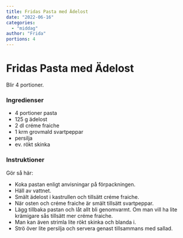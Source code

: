 ```yaml
---
title: Fridas Pasta med Ädelost
date: "2022-06-16"
categories:
  - "middag"
author: "Frida"
portions: 4
---
```


# Fridas Pasta med Ädelost

Blir 4 portioner.

### Ingredienser

- 4 portioner pasta
- 125 g ädelost
- 2 dl créme fraiche
- 1 krm grovmald svartpeppar
- persilja
- ev. rökt skinka

### Instruktioner

Gör så här:

- Koka pastan enligt anvisningar på förpackningen.
- Häll av vattnet.
- Smält ädelost i kastrullen och tillsätt créme fraiche.
- När osten och créme fraiche är smält tillsätt svartpeppar.
- Lägg tillbaka pastan och låt allt bli genomvarmt. Om man vill ha lite krämigare sås tillsätt mer créme fraiche.
- Man kan även strimla lite rökt skinka och blanda i.
- Strö över lite persilja och servera genast tillsammans med sallad.
